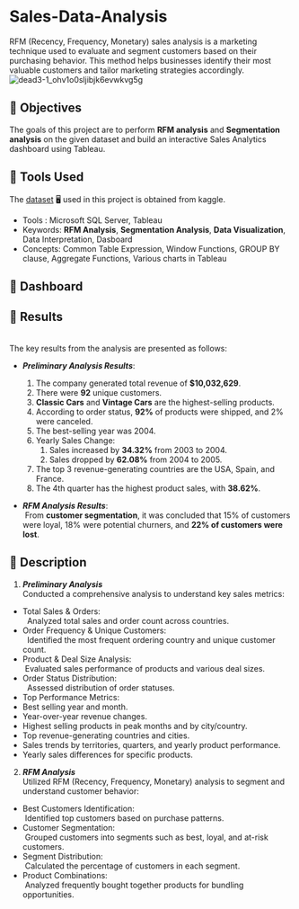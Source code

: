 # Sales-Data-Analysis
RFM (Recency, Frequency, Monetary) sales analysis is a marketing technique used to evaluate and segment customers based on their purchasing behavior. This method helps businesses identify their most valuable customers and tailor marketing strategies accordingly.
![dead3-1_ohv1o0sljibjk6evwkvg5g](https://github.com/user-attachments/assets/94778fb4-289e-48c6-b062-606dfe06ecb9)

## :round_pushpin: Objectives
The goals of this project are to perform **RFM analysis** and **Segmentation analysis** on the given dataset and build an interactive Sales Analytics dashboard using Tableau.

## :round_pushpin: Tools Used
The [dataset](https://www.kaggle.com/datasets/kyanyoga/sample-sales-data) :desktop_computer: used in this project is obtained from kaggle.
* Tools : Microsoft SQL Server, Tableau
* Keywords: **RFM Analysis**, **Segmentation Analysis**, **Data Visualization**, Data Interpretation, Dasboard 
* Concepts: Common Table Expression, Window Functions, GROUP BY clause, Aggregate Functions, Various charts in Tableau

## :round_pushpin: Dashboard

## :round_pushpin: Results
<br> The key results from the analysis are presented as follows:
* _**Preliminary Analysis Results**_:
   1. The company generated total revenue of **$10,032,629**.
   4. There were **92** unique customers.
   5. **Classic Cars** and **Vintage Cars** are the highest-selling products.
   6. According to order status, **92%** of products were shipped, and 2% were canceled.
   7. The best-selling year was 2004.
   8. Yearly Sales Change:
      1. Sales increased by **34.32%** from 2003 to 2004.
      2. Sales dropped by **62.08%** from 2004 to 2005.
   10. The top 3 revenue-generating countries are the USA, Spain, and France.
   11. The 4th quarter has the highest product sales, with **38.62%**.

* **_RFM Analysis Results_**:
<br> &nbsp;From **customer segmentation**, it was concluded that 15% of customers were loyal, 18% were potential churners, and **22% of customers were lost**.

## :round_pushpin: Description 
1. _**Preliminary Analysis**_
<br>Conducted a comprehensive analysis to understand key sales metrics:

* Total Sales & Orders: <br> &nbsp; Analyzed total sales and order count across countries.
* Order Frequency & Unique Customers: <br> &nbsp; Identified the most frequent ordering country and unique customer count.
* Product & Deal Size Analysis: <br> &nbsp;Evaluated sales performance of products and various deal sizes.
* Order Status Distribution: <br> &nbsp; Assessed distribution of order statuses.
* Top Performance Metrics:
* Best selling year and month.
* Year-over-year revenue changes.
* Highest selling products in peak months and by city/country.
* Top revenue-generating countries and cities.
* Sales trends by territories, quarters, and yearly product performance.
* Yearly sales differences for specific products.
  
2. _**RFM Analysis**_
<br> Utilized RFM (Recency, Frequency, Monetary) analysis to segment and understand customer behavior:
* Best Customers Identification: <br> &nbsp;Identified top customers based on purchase patterns.
* Customer Segmentation: <br> &nbsp;Grouped customers into segments such as best, loyal, and at-risk customers.
* Segment Distribution: <br> &nbsp;Calculated the percentage of customers in each segment.
* Product Combinations: <br> &nbsp;Analyzed frequently bought together products for bundling opportunities.

<!--
# Results
   * Generated total revenue of $10,032,629.
   * Total 307 orders were placed.
   * Orders were placed from 19 different countries.
   * A total of 92 unique customers
   * The Classic Cars and Vintage Cars are the highest-selling products.
   * Medium size is the highest selling deal size.
   * Accoridng to order status 92% of products were shipped and 2% were canceled.
   * The Best Selling Year was 2004.
   * Yearly Sales Change:
      1. Sales increased by 34.32% from 2003 to 2004.
      2. Sales dropped by 62.08% from 2004 to 2005.
   * Best Selling Month was November in 2003 and 2004.
   * Top Product in Best Month was Classic Cars in 2003 and 2004.
   * Top 3 Revenue Generating Countries are USA, Spain, and France.
   * Top 3 Revenue Generating Cities are Madrid, San Rafael, and NYC.
   * The 4th quarter has the highest product sales, with 38.62%.

   -->


